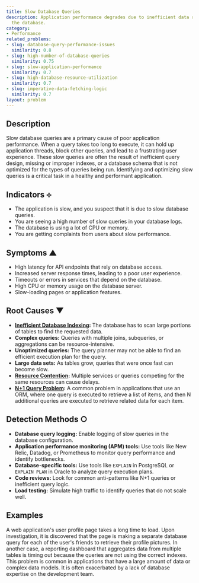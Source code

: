 ```yaml
---
title: Slow Database Queries
description: Application performance degrades due to inefficient data retrieval from
  the database.
category:
- Performance
related_problems:
- slug: database-query-performance-issues
  similarity: 0.8
- slug: high-number-of-database-queries
  similarity: 0.75
- slug: slow-application-performance
  similarity: 0.7
- slug: high-database-resource-utilization
  similarity: 0.7
- slug: imperative-data-fetching-logic
  similarity: 0.7
layout: problem
---
```


## Description
Slow database queries are a primary cause of poor application performance. When a query takes too long to execute, it can hold up application threads, block other queries, and lead to a frustrating user experience. These slow queries are often the result of inefficient query design, missing or improper indexes, or a database schema that is not optimized for the types of queries being run. Identifying and optimizing slow queries is a critical task in a healthy and performant application.

## Indicators ⟡
- The application is slow, and you suspect that it is due to slow database queries.
- You are seeing a high number of slow queries in your database logs.
- The database is using a lot of CPU or memory.
- You are getting complaints from users about slow performance.

## Symptoms ▲

- High latency for API endpoints that rely on database access.
- Increased server response times, leading to a poor user experience.
- Timeouts or errors in services that depend on the database.
- High CPU or memory usage on the database server.
- Slow-loading pages or application features.

## Root Causes ▼

- **[Inefficient Database Indexing](inefficient-database-indexing.md):** The database has to scan large portions of tables to find the requested data.
- **Complex queries:** Queries with multiple joins, subqueries, or aggregations can be resource-intensive.
- **Unoptimized queries:** The query planner may not be able to find an efficient execution plan for the query.
- **Large data sets:** As tables grow, queries that were once fast can become slow.
- **[Resource Contention](resource-contention.md):** Multiple services or queries competing for the same resources can cause delays.
- **[N+1 Query Problem](n-plus-one-query-problem.md):** A common problem in applications that use an ORM, where one query is executed to retrieve a list of items, and then N additional queries are executed to retrieve related data for each item.

## Detection Methods ○

- **Database query logging:** Enable logging of slow queries in the database configuration.
- **Application performance monitoring (APM) tools:** Use tools like New Relic, Datadog, or Prometheus to monitor query performance and identify bottlenecks.
- **Database-specific tools:** Use tools like `EXPLAIN` in PostgreSQL or `EXPLAIN PLAN` in Oracle to analyze query execution plans.
- **Code reviews:** Look for common anti-patterns like N+1 queries or inefficient query logic.
- **Load testing:** Simulate high traffic to identify queries that do not scale well.

## Examples
A web application's user profile page takes a long time to load. Upon investigation, it is discovered that the page is making a separate database query for each of the user's friends to retrieve their profile pictures. In another case, a reporting dashboard that aggregates data from multiple tables is timing out because the queries are not using the correct indexes. This problem is common in applications that have a large amount of data or complex data models. It is often exacerbated by a lack of database expertise on the development team.